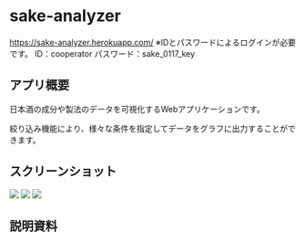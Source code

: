 # sake-analyzer
https://sake-analyzer.herokuapp.com/
※IDとパスワードによるログインが必要です。
ID：cooperator
パスワード：sake_0117_key

## アプリ概要
日本酒の成分や製法のデータを可視化するWebアプリケーションです。

絞り込み機能により、様々な条件を指定してデータをグラフに出力することができます。

## スクリーンショット
<img src="https://user-images.githubusercontent.com/94373729/206603425-92e6911d-1892-4752-8a5f-2894bb48b450.png">
<img src="https://user-images.githubusercontent.com/94373729/206603767-34813a81-d55a-4442-8bcc-07d7c344d6c3.png">
<img src="https://user-images.githubusercontent.com/94373729/206601893-5d997198-8441-4594-84b4-7ff2db2b1b49.png">

## 説明資料
